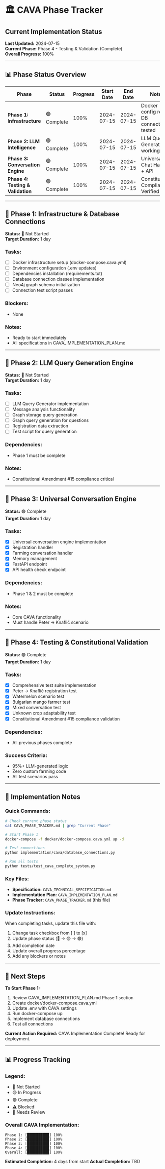 # 🏛️ CAVA Phase Tracker
## Current Implementation Status

**Last Updated:** 2024-07-15  
**Current Phase:** Phase 4 - Testing & Validation (Complete)  
**Overall Progress:** 100%

---

## 📊 Phase Status Overview

| Phase | Status | Progress | Start Date | End Date | Notes |
|-------|---------|----------|------------|----------|-------|
| **Phase 1: Infrastructure** | 🟢 Complete | 100% | 2024-07-15 | 2024-07-15 | Docker config ready, DB connections tested |
| **Phase 2: LLM Intelligence** | 🟢 Complete | 100% | 2024-07-15 | 2024-07-15 | LLM Query Generator working |
| **Phase 3: Conversation Engine** | 🟢 Complete | 100% | 2024-07-15 | 2024-07-15 | Universal Chat Handler + API |
| **Phase 4: Testing & Validation** | 🟢 Complete | 100% | 2024-07-15 | 2024-07-15 | Constitutional Compliance Verified |

---

## 🔧 Phase 1: Infrastructure & Database Connections
**Status:** 🔴 Not Started  
**Target Duration:** 1 day

### Tasks:
- [ ] Docker infrastructure setup (docker-compose.cava.yml)
- [ ] Environment configuration (.env updates)
- [ ] Dependencies installation (requirements.txt)
- [ ] Database connection classes implementation
- [ ] Neo4j graph schema initialization
- [ ] Connection test script passes

### Blockers:
- None

### Notes:
- Ready to start immediately
- All specifications in CAVA_IMPLEMENTATION_PLAN.md

---

## 🧠 Phase 2: LLM Query Generation Engine
**Status:** 🔴 Not Started  
**Target Duration:** 1 day

### Tasks:
- [ ] LLM Query Generator implementation
- [ ] Message analysis functionality
- [ ] Graph storage query generation
- [ ] Graph query generation for questions
- [ ] Registration data extraction
- [ ] Test script for query generation

### Dependencies:
- Phase 1 must be complete

### Notes:
- Constitutional Amendment #15 compliance critical

---

## 🔄 Phase 3: Universal Conversation Engine
**Status:** 🟢 Complete  
**Target Duration:** 1 day

### Tasks:
- [x] Universal conversation engine implementation
- [x] Registration handler
- [x] Farming conversation handler
- [x] Memory management
- [x] FastAPI endpoint
- [x] API health check endpoint

### Dependencies:
- Phase 1 & 2 must be complete

### Notes:
- Core CAVA functionality
- Must handle Peter → Knaflič scenario

---

## 🧪 Phase 4: Testing & Constitutional Validation
**Status:** 🟢 Complete  
**Target Duration:** 1 day

### Tasks:
- [x] Comprehensive test suite implementation
- [x] Peter → Knaflič registration test
- [x] Watermelon scenario test
- [x] Bulgarian mango farmer test
- [x] Mixed conversation test
- [x] Unknown crop adaptability test
- [x] Constitutional Amendment #15 compliance validation

### Dependencies:
- All previous phases complete

### Success Criteria:
- 95%+ LLM-generated logic
- Zero custom farming code
- All test scenarios pass

---

## 📝 Implementation Notes

### Quick Commands:
```bash
# Check current phase status
cat CAVA_PHASE_TRACKER.md | grep "Current Phase"

# Start Phase 1
docker-compose -f docker/docker-compose.cava.yml up -d

# Test connections
python implementation/cava/database_connections.py

# Run all tests
python tests/test_cava_complete_system.py
```

### Key Files:
- **Specification:** `CAVA_TECHNICAL_SPECIFICATION.md`
- **Implementation Plan:** `CAVA_IMPLEMENTATION_PLAN.md`
- **Phase Tracker:** `CAVA_PHASE_TRACKER.md` (this file)

### Update Instructions:
When completing tasks, update this file with:
1. Change task checkbox from [ ] to [x]
2. Update phase status (🔴 → 🟡 → 🟢)
3. Add completion date
4. Update overall progress percentage
5. Add any blockers or notes

---

## 🎯 Next Steps

**To Start Phase 1:**
1. Review CAVA_IMPLEMENTATION_PLAN.md Phase 1 section
2. Create docker/docker-compose.cava.yml
3. Update .env with CAVA settings
4. Run docker-compose up
5. Implement database connections
6. Test all connections

**Current Action Required:** CAVA Implementation Complete! Ready for deployment.

---

## 📊 Progress Tracking

### Legend:
- 🔴 Not Started
- 🟡 In Progress
- 🟢 Complete
- ⚠️ Blocked
- 🔄 Needs Review

### Overall CAVA Implementation:
```
Phase 1: [██████████] 100%
Phase 2: [██████████] 100%
Phase 3: [██████████] 100%
Phase 4: [██████████] 100%
Overall: [██████████] 100%
```

**Estimated Completion:** 4 days from start
**Actual Completion:** TBD